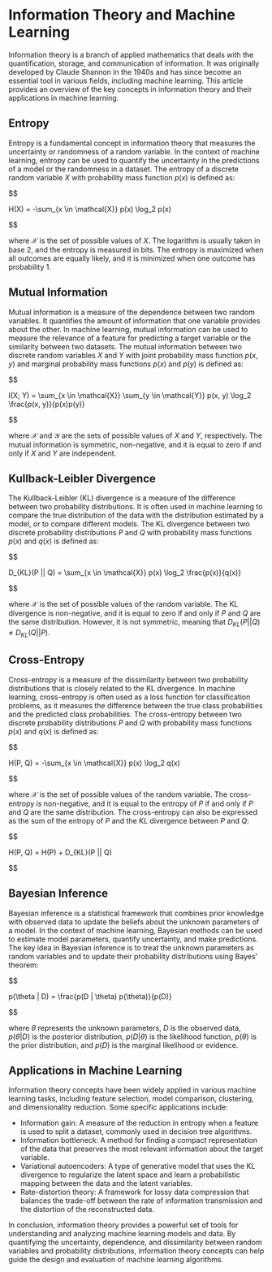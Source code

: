# Information Theory and Machine Learning

Information theory is a branch of applied mathematics that deals with the quantification, storage, and communication of information. It was originally developed by Claude Shannon in the 1940s and has since become an essential tool in various fields, including machine learning. This article provides an overview of the key concepts in information theory and their applications in machine learning.

## Entropy

Entropy is a fundamental concept in information theory that measures the uncertainty or randomness of a random variable. In the context of machine learning, entropy can be used to quantify the uncertainty in the predictions of a model or the randomness in a dataset. The entropy of a discrete random variable $X$ with probability mass function $p(x)$ is defined as:


$$

H(X) = -\sum_{x \in \mathcal{X}} p(x) \log_2 p(x)

$$


where $\mathcal{X}$ is the set of possible values of $X$. The logarithm is usually taken in base 2, and the entropy is measured in bits. The entropy is maximized when all outcomes are equally likely, and it is minimized when one outcome has probability 1.

## Mutual Information

Mutual information is a measure of the dependence between two random variables. It quantifies the amount of information that one variable provides about the other. In machine learning, mutual information can be used to measure the relevance of a feature for predicting a target variable or the similarity between two datasets. The mutual information between two discrete random variables $X$ and $Y$ with joint probability mass function $p(x, y)$ and marginal probability mass functions $p(x)$ and $p(y)$ is defined as:


$$

I(X; Y) = \sum_{x \in \mathcal{X}} \sum_{y \in \mathcal{Y}} p(x, y) \log_2 \frac{p(x, y)}{p(x)p(y)}

$$


where $\mathcal{X}$ and $\mathcal{Y}$ are the sets of possible values of $X$ and $Y$, respectively. The mutual information is symmetric, non-negative, and it is equal to zero if and only if $X$ and $Y$ are independent.

## Kullback-Leibler Divergence

The Kullback-Leibler (KL) divergence is a measure of the difference between two probability distributions. It is often used in machine learning to compare the true distribution of the data with the distribution estimated by a model, or to compare different models. The KL divergence between two discrete probability distributions $P$ and $Q$ with probability mass functions $p(x)$ and $q(x)$ is defined as:


$$

D_{KL}(P || Q) = \sum_{x \in \mathcal{X}} p(x) \log_2 \frac{p(x)}{q(x)}

$$


where $\mathcal{X}$ is the set of possible values of the random variable. The KL divergence is non-negative, and it is equal to zero if and only if $P$ and $Q$ are the same distribution. However, it is not symmetric, meaning that $D_{KL}(P || Q) \neq D_{KL}(Q || P)$.

## Cross-Entropy

Cross-entropy is a measure of the dissimilarity between two probability distributions that is closely related to the KL divergence. In machine learning, cross-entropy is often used as a loss function for classification problems, as it measures the difference between the true class probabilities and the predicted class probabilities. The cross-entropy between two discrete probability distributions $P$ and $Q$ with probability mass functions $p(x)$ and $q(x)$ is defined as:


$$

H(P, Q) = -\sum_{x \in \mathcal{X}} p(x) \log_2 q(x)

$$


where $\mathcal{X}$ is the set of possible values of the random variable. The cross-entropy is non-negative, and it is equal to the entropy of $P$ if and only if $P$ and $Q$ are the same distribution. The cross-entropy can also be expressed as the sum of the entropy of $P$ and the KL divergence between $P$ and $Q$:


$$

H(P, Q) = H(P) + D_{KL}(P || Q)

$$


## Bayesian Inference

Bayesian inference is a statistical framework that combines prior knowledge with observed data to update the beliefs about the unknown parameters of a model. In the context of machine learning, Bayesian methods can be used to estimate model parameters, quantify uncertainty, and make predictions. The key idea in Bayesian inference is to treat the unknown parameters as random variables and to update their probability distributions using Bayes' theorem:


$$

p(\theta | D) = \frac{p(D | \theta) p(\theta)}{p(D)}

$$


where $\theta$ represents the unknown parameters, $D$ is the observed data, $p(\theta | D)$ is the posterior distribution, $p(D | \theta)$ is the likelihood function, $p(\theta)$ is the prior distribution, and $p(D)$ is the marginal likelihood or evidence.

## Applications in Machine Learning

Information theory concepts have been widely applied in various machine learning tasks, including feature selection, model comparison, clustering, and dimensionality reduction. Some specific applications include:

- Information gain: A measure of the reduction in entropy when a feature is used to split a dataset, commonly used in decision tree algorithms.
- Information bottleneck: A method for finding a compact representation of the data that preserves the most relevant information about the target variable.
- Variational autoencoders: A type of generative model that uses the KL divergence to regularize the latent space and learn a probabilistic mapping between the data and the latent variables.
- Rate-distortion theory: A framework for lossy data compression that balances the trade-off between the rate of information transmission and the distortion of the reconstructed data.

In conclusion, information theory provides a powerful set of tools for understanding and analyzing machine learning models and data. By quantifying the uncertainty, dependence, and dissimilarity between random variables and probability distributions, information theory concepts can help guide the design and evaluation of machine learning algorithms.
